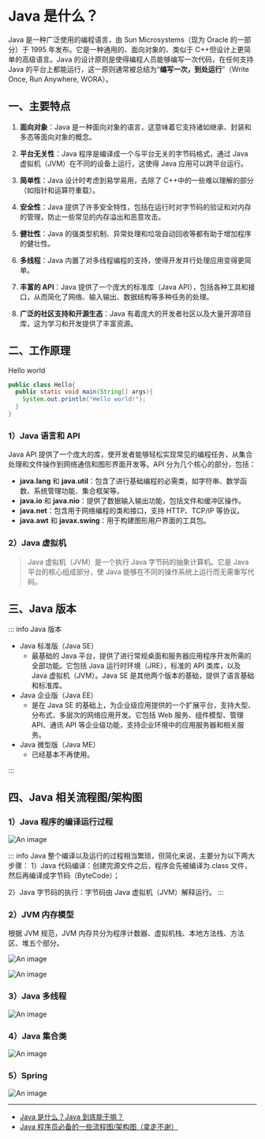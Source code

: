 # Java 是什么？

Java 是一种广泛使用的编程语言，由 Sun Microsystems（现为 Oracle 的一部分）于 1995 年发布。它是一种通用的、面向对象的、类似于 C++但设计上更简单的高级语言。Java 的设计原则是使得编程人员能够编写一次代码，在任何支持 Java 的平台上都能运行，这一原则通常被总结为“**编写一次，到处运行**”（Write Once, Run Anywhere, WORA）。

## 一、主要特点

1. **面向对象**：Java 是一种面向对象的语言，这意味着它支持诸如继承、封装和多态等面向对象的概念。

2. **平台无关性**：Java 程序是编译成一个与平台无关的字节码格式，通过 Java 虚拟机（JVM）在不同的设备上运行，这使得 Java 应用可以跨平台运行。

3. **简单性**：Java 设计时考虑到易学易用，去除了 C++中的一些难以理解的部分（如指针和运算符重载）。

4. **安全性**：Java 提供了许多安全特性，包括在运行时对字节码的验证和对内存的管理，防止一些常见的内存溢出和恶意攻击。

5. **健壮性**：Java 的强类型机制、异常处理和垃圾自动回收等都有助于增加程序的健壮性。

6. **多线程**：Java 内置了对多线程编程的支持，使得开发并行处理应用变得更简单。

7. **丰富的 API**：Java 提供了一个庞大的标准库（Java API），包括各种工具和接口，从而简化了网络、输入输出、数据结构等多种任务的处理。

8. **广泛的社区支持和开源生态**：Java 有着庞大的开发者社区以及大量开源项目库，这为学习和开发提供了丰富资源。

## 二、工作原理

Hello world

```java
public class Hello{
  public static void main(String[] args){
    System.out.println("Hello world!");
  }
}
```

### 1）Java 语言和 API

Java API 提供了一个庞大的库，使开发者能够轻松实现常见的编程任务，从集合处理和文件操作到网络通信和图形界面开发等。API 分为几个核心的部分，包括：

- **java.lang** 和 **java.util**：包含了进行基础编程的必需类，如字符串、数学函数、系统管理功能、集合框架等。
- **java.io** 和 **java.nio**：提供了数据输入输出功能，包括文件和缓冲区操作。
- **java.net**：包含用于网络编程的类和接口，支持 HTTP、TCP/IP 等协议。
- **java.awt** 和 **javax.swing**：用于构建图形用户界面的工具包。

### 2）Java 虚拟机

> Java 虚拟机（JVM）是一个执行 Java 字节码的抽象计算机。它是 Java 平台的核心组成部分，使 Java 能够在不同的操作系统上运行而无需重写代码。

## 三、Java 版本

::: info Java 版本

- Java 标准版（Java SE）
  - 最基础的 Java 平台，提供了进行常规桌面和服务器应用程序开发所需的全部功能。它包括 Java 运行时环境（JRE），标准的 API 类库，以及 Java 虚拟机（JVM）。Java SE 是其他两个版本的基础，提供了语言基础和标准库。
- Java 企业版（Java EE）
  - 是在 Java SE 的基础上，为企业级应用提供的一个扩展平台，支持大型、分布式、多层次的网络应用开发。它包括 Web 服务、组件模型、管理 API、通讯 API 等企业级功能，支持企业环境中的应用服务器和相关服务。
- Java 微型版（Java ME）
  - 已经基本不再使用。

:::

## 四、Java 相关流程图/架构图

### 1）Java 程序的编译运行过程

![An image](/images/java/java-1.png)

::: info Java 整个编译以及运行的过程相当繁琐，但简化来说，主要分为以下两大步骤：
1）Java 代码编译：创建完源文件之后，程序会先被编译为.class 文件，然后再编译成字节码（ByteCode）；

2）Java 字节码的执行：字节码由 Java 虚拟机（JVM）解释运行。
:::

### 2）JVM 内存模型

根据 JVM 规范，JVM 内存共分为程序计数器、虚拟机栈、本地方法栈、方法区、堆五个部分。

![An image](/images/java/java-2.png)

![An image](/images/java/java-3.png)

### 3）Java 多线程

![An image](/images/java/java-4.png)

### 4）Java 集合类

![An image](/images/java/java-5.png)

### 5）Spring

![An image](/images/java/java-6.png)

---

- [Java 是什么？Java 到底能干嘛？](https://zhuanlan.zhihu.com/p/91962295)
- [Java 程序员必备的一些流程图/架构图（拿走不谢）](https://zhuanlan.zhihu.com/p/357156806)
